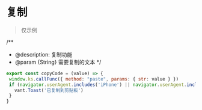 # 复制

> 仅示例


/**
 * @description: 复制功能
 * @param {String} 需要复制的文本
 */

 ```javascript
export const copyCode = (value) => {
  window.ks.callFunc({ method: "paste", params: { str: value } })
  if (navigator.userAgent.includes('iPhone') || navigator.userAgent.includes('kuasheng_work')) {
    vant.Toast('已复制到剪贴板')
  }
}
```